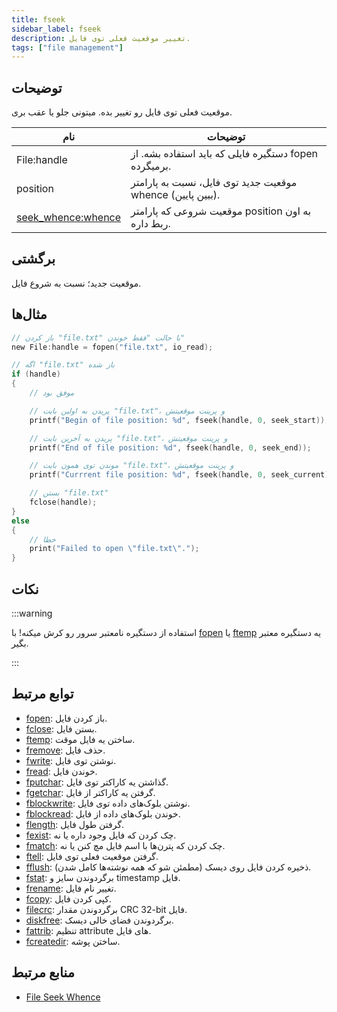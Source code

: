 ```yaml
---
title: fseek
sidebar_label: fseek
description: تغییر موقعیت فعلی توی فایل.
tags: ["file management"]
---
```


<LowercaseNote />

## توضیحات

موقعیت فعلی توی فایل رو تغییر بده. میتونی جلو یا عقب بری.

| نام                                                | توضیحات                                                                 |
| --------------------------------------------------- | --------------------------------------------------------------------------- |
| File:handle                                         | دستگیره فایلی که باید استفاده بشه. از fopen برمیگرده.                                  |
| position                                            | موقعیت جدید توی فایل، نسبت به پارامتر whence (ببین پایین). |
| [seek_whence:whence](../resources/file-seek-whence) | موقعیت شروعی که پارامتر position به اون ربط داره.                  |

## برگشتی

موقعیت جدید؛ نسبت به شروع فایل.

## مثال‌ها

```c
// باز کردن "file.txt" با حالت "فقط خوندن"
new File:handle = fopen("file.txt", io_read);

// اگه "file.txt" باز شده
if (handle)
{
    // موفق بود

    // پریدن به اولین بایت "file.txt"، و پرینت موقعیتش
    printf("Begin of file position: %d", fseek(handle, 0, seek_start));

    // پریدن به آخرین بایت "file.txt"، و پرینت موقعیتش
    printf("End of file position: %d", fseek(handle, 0, seek_end));

    // موندن توی همون بایت "file.txt"، و پرینت موقعیتش
    printf("Currrent file position: %d", fseek(handle, 0, seek_current));

    // بستن "file.txt"
    fclose(handle);
}
else
{
    // خطا
    print("Failed to open \"file.txt\".");
}
```

## نکات

:::warning

استفاده از دستگیره نامعتبر سرور رو کرش میکنه! با [fopen](fopen) یا [ftemp](ftemp) یه دستگیره معتبر بگیر.

:::

## توابع مرتبط

- [fopen](fopen): باز کردن فایل.
- [fclose](fclose): بستن فایل.
- [ftemp](ftemp): ساختن یه فایل موقت.
- [fremove](fremove): حذف فایل.
- [fwrite](fwrite): نوشتن توی فایل.
- [fread](fread): خوندن فایل.
- [fputchar](fputchar): گذاشتن یه کاراکتر توی فایل.
- [fgetchar](fgetchar): گرفتن یه کاراکتر از فایل.
- [fblockwrite](fblockwrite): نوشتن بلوک‌های داده توی فایل.
- [fblockread](fblockread): خوندن بلوک‌های داده از فایل.
- [flength](flength): گرفتن طول فایل.
- [fexist](fexist): چک کردن که فایل وجود داره یا نه.
- [fmatch](fmatch): چک کردن که پترن‌ها با اسم فایل مچ کنن یا نه.
- [ftell](ftell): گرفتن موقعیت فعلی توی فایل.
- [fflush](fflush): ذخیره کردن فایل روی دیسک (مطمئن شو که همه نوشته‌ها کامل شدن).
- [fstat](fstat): برگردوندن سایز و timestamp فایل.
- [frename](frename): تغییر نام فایل.
- [fcopy](fcopy): کپی کردن فایل.
- [filecrc](filecrc): برگردوندن مقدار CRC 32-bit فایل.
- [diskfree](diskfree): برگردوندن فضای خالی دیسک.
- [fattrib](fattrib): تنظیم attribute های فایل.
- [fcreatedir](fcreatedir): ساختن پوشه.

## منابع مرتبط

- [File Seek Whence](../resources/file-seek-whence)
